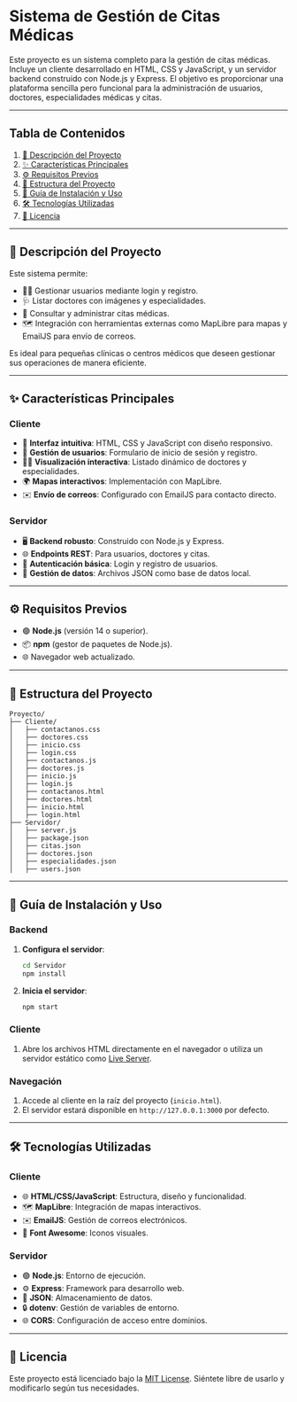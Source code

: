 # Sistema de Gestión de Citas Médicas

Este proyecto es un sistema completo para la gestión de citas médicas. Incluye un cliente desarrollado en HTML, CSS y JavaScript, y un servidor backend construido con Node.js y Express. El objetivo es proporcionar una plataforma sencilla pero funcional para la administración de usuarios, doctores, especialidades médicas y citas.

---

## Tabla de Contenidos

1. [📖 Descripción del Proyecto](#descripción-del-proyecto)
2. [✨ Características Principales](#características-principales)
3. [⚙️ Requisitos Previos](#requisitos-previos)
4. [📂 Estructura del Proyecto](#estructura-del-proyecto)
5. [🚀 Guía de Instalación y Uso](#guía-de-instalación-y-uso)
6. [🛠️ Tecnologías Utilizadas](#tecnologías-utilizadas)
7. [📜 Licencia](#licencia)

---

## 📖 Descripción del Proyecto

Este sistema permite:

- 🧑‍💻 Gestionar usuarios mediante login y registro.
- 🩺 Listar doctores con imágenes y especialidades.
- 📅 Consultar y administrar citas médicas.
- 🗺️ Integración con herramientas externas como MapLibre para mapas y EmailJS para envío de correos.

Es ideal para pequeñas clínicas o centros médicos que deseen gestionar sus operaciones de manera eficiente.

---

## ✨ Características Principales

### Cliente
- 🎨 **Interfaz intuitiva**: HTML, CSS y JavaScript con diseño responsivo.
- 🔐 **Gestión de usuarios**: Formulario de inicio de sesión y registro.
- 👩‍⚕️ **Visualización interactiva**: Listado dinámico de doctores y especialidades.
- 🌍 **Mapas interactivos**: Implementación con MapLibre.
- ✉️ **Envío de correos**: Configurado con EmailJS para contacto directo.

### Servidor
- 🖥️ **Backend robusto**: Construido con Node.js y Express.
- 🌐 **Endpoints REST**: Para usuarios, doctores y citas.
- 🔑 **Autenticación básica**: Login y registro de usuarios.
- 📂 **Gestión de datos**: Archivos JSON como base de datos local.

---

## ⚙️ Requisitos Previos

- 🟢 **Node.js** (versión 14 o superior).
- 📦 **npm** (gestor de paquetes de Node.js).
- 🌐 Navegador web actualizado.

---

## 📂 Estructura del Proyecto

```
Proyecto/
├── Cliente/
│   ├── contactanos.css
│   ├── doctores.css
│   ├── inicio.css
│   ├── login.css
│   ├── contactanos.js
│   ├── doctores.js
│   ├── inicio.js
│   ├── login.js
│   ├── contactanos.html
│   ├── doctores.html
│   ├── inicio.html
│   ├── login.html
├── Servidor/
│   ├── server.js
│   ├── package.json
│   ├── citas.json
│   ├── doctores.json
│   ├── especialidades.json
│   ├── users.json
```

---

## 🚀 Guía de Instalación y Uso

### Backend

1. **Configura el servidor**:
   ```bash
   cd Servidor
   npm install
   ```

3. **Inicia el servidor**:
   ```bash
   npm start
   ```

### Cliente

1. Abre los archivos HTML directamente en el navegador o utiliza un servidor estático como [Live Server](https://marketplace.visualstudio.com/items?itemName=ritwickdey.LiveServer).

### Navegación

1. Accede al cliente en la raíz del proyecto (`inicio.html`).
2. El servidor estará disponible en `http://127.0.0.1:3000` por defecto.

---

## 🛠️ Tecnologías Utilizadas

### Cliente
- 🌐 **HTML/CSS/JavaScript**: Estructura, diseño y funcionalidad.
- 🗺️ **MapLibre**: Integración de mapas interactivos.
- ✉️ **EmailJS**: Gestión de correos electrónicos.
- 🎨 **Font Awesome**: Iconos visuales.

### Servidor
- 🟢 **Node.js**: Entorno de ejecución.
- ⚙️ **Express**: Framework para desarrollo web.
- 📂 **JSON**: Almacenamiento de datos.
- 🔒 **dotenv**: Gestión de variables de entorno.
- 🌐 **CORS**: Configuración de acceso entre dominios.

---

## 📜 Licencia

Este proyecto está licenciado bajo la [MIT License](LICENSE). Siéntete libre de usarlo y modificarlo según tus necesidades.